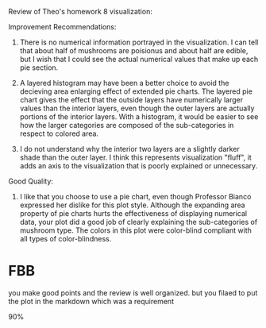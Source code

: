 Review of Theo's homework 8 visualization:

Improvement Recommendations:

  1. There is no numerical information portrayed in the visualization. I can tell that about half of 
     mushrooms are poisionus and about half are edible, but I wish that I could see the actual numerical 
     values that make up each pie section.
     
  2. A layered histogram may have been a better choice to avoid the decieving area enlarging effect of 
     extended pie charts. The layered pie chart gives the effect that the outside layers have numerically
     larger values than the interior layers, even though the outer layers are actually portions of the
     interior layers. With a histogram, it would be easier to see how the larger categories are composed
     of the sub-categories in respect to colored area.
     
  3. I do not understand why the interior two layers are a slightly darker shade than the outer layer. I
     think this represents visualization "fluff", it adds an axis to the visualization that is poorly 
     explained or unnecessary.
     
Good Quality:

  1. I like that you choose to use a pie chart, even though Professor Bianco expressed her dislike for 
     this plot style. Although the expanding area property of pie charts hurts the effectiveness of 
     displaying numerical data, your plot did a good job of clearly explaining the sub-categories of
     mushroom type. The colors in this plot were color-blind compliant with all types of color-blindness.


# FBB 
you make good points and the review is well organized. but you filaed to put the plot in the markdown which was a requirement

90%

